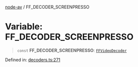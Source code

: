 [node-av](../globals.md) / FF\_DECODER\_SCREENPRESSO

# Variable: FF\_DECODER\_SCREENPRESSO

> `const` **FF\_DECODER\_SCREENPRESSO**: [`FFVideoDecoder`](../type-aliases/FFVideoDecoder.md)

Defined in: [decoders.ts:271](https://github.com/seydx/av/blob/f8631fc881b394300b1479f511d55cf1c370a87f/src/constants/decoders.ts#L271)
